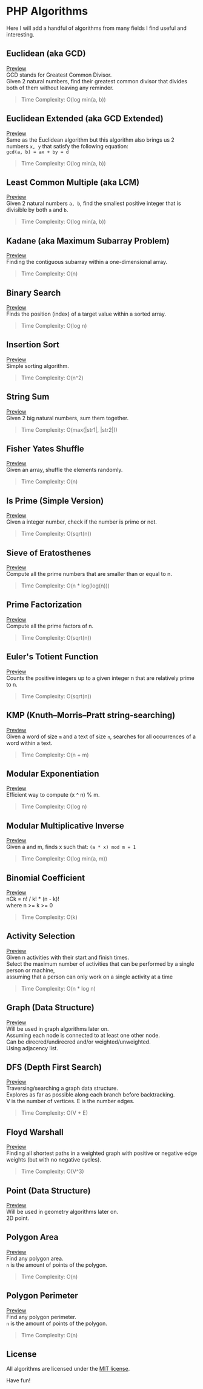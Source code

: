 # PHP Algorithms

Here I will add a handful of algorithms from many fields I find useful and interesting.

## Euclidean (aka GCD) 

[Preview](Euclidean.php)  
GCD stands for Greatest Common Divisor.  
Given 2 natural numbers, find their greatest common divisor that divides both of them without leaving any reminder.  
> Time Complexity: O(log min(a, b))  

## Euclidean Extended (aka GCD Extended)

[Preview](Euclidean_Extended.php)  
Same as the Euclidean algorithm but this algorithm also brings us 2 numbers `x, y` that satisfy the following equation:  
`gcd(a, b) = ax + by = d`  
> Time Complexity: O(log min(a, b))

## Least Common Multiple (aka LCM)

[Preview](Least_Common_Multiple.php)  
Given 2 natural numbers `a, b`, find the smallest positive integer that is divisible by both `a` and `b`.  
> Time Complexity: O(log min(a, b))

## Kadane (aka Maximum Subarray Problem)

[Preview](Kadane.php)  
Finding the contiguous subarray within a one-dimensional array.
> Time Complexity: O(n)

## Binary Search

[Preview](Binary_Search.php)  
Finds the position (index) of a target value within a sorted array.  
> Time Complexity: O(log n)

## Insertion Sort

[Preview](Insertion_Sort.php)  
Simple sorting algorithm.  
> Time Complexity: O(n^2)

## String Sum

[Preview](String_Sum.php)  
Given 2 big natural numbers, sum them together.  
> Time Complexity: O(max(|str1|, |str2|))

## Fisher Yates Shuffle

[Preview](Fisher_Yates_Shuffle.php)  
Given an array, shuffle the elements randomly.  
> Time Complexity: O(n)

## Is Prime (Simple Version)

[Preview](Is_Prime.php)  
Given a integer number, check if the number is prime or not.  
> Time Complexity: O(sqrt(n))

## Sieve of Eratosthenes

[Preview](Sieve_of_Eratosthenes.php)  
Compute all the prime numbers that are smaller than or equal to n.  
> Time Complexity: O(n * log(log(n)))

## Prime Factorization

[Preview](Prime_Factorization.php)  
Compute all the prime factors of n.  
> Time Complexity: O(sqrt(n))

## Euler's Totient Function

[Preview](Euler's_Totient_Function.php)  
Counts the positive integers up to a given integer n that are relatively prime to n.  
> Time Complexity: O(sqrt(n))

## KMP (Knuth–Morris–Pratt string-searching)

[Preview](KMP.php)  
Given a word of size `m` and a text of size `n`, searches for all occurrences of a word within a text.  
> Time Complexity: O(n + m)

## Modular Exponentiation

[Preview](Modular_Exponentiation.php)  
Efficient way to compute (x ^ n) % m.  
> Time Complexity: O(log n)

## Modular Multiplicative Inverse

[Preview](Modular_Multiplicative_Inverse.php)  
Given a and m, finds x such that: `(a * x) mod m = 1`
> Time Complexity: O(log min(a, m))

## Binomial Coefficient

[Preview](Binomial_Coefficient.php)  
nCk = n! / k! * (n - k)!  
where n >= k >= 0
> Time Complexity: O(k)

## Activity Selection

[Preview](Activity_Selection.php)  
Given n activities with their start and finish times.  
Select the maximum number of activities that can be performed by a single person or machine,  
assuming that a person can only work on a single activity at a time
> Time Complexity: O(n * log n)

## Graph (Data Structure)

[Preview](Graph.php)  
Will be used in graph algorithms later on.  
Assuming each node is connected to at least one other node.  
Can be direcred/undirecred and/or weighted/unweighted.  
Using adjacency list.

## DFS (Depth First Search)

[Preview](DFS.php)  
Traversing/searching a graph data structure.  
Explores as far as possible along each branch before backtracking.  
V is the number of vertices.
E is the number edges.
> Time Complexity: O(V + E)

## Floyd Warshall

[Preview](Floyd_Warshall.php)  
Finding all shortest paths in a weighted graph with positive or negative edge weights (but with no negative cycles).
> Time Complexity: O(V^3)

## Point (Data Structure)

[Preview](Point.php)  
Will be used in geometry algorithms later on.  
2D point.

## Polygon Area

[Preview](Polygon_Area.php)  
Find any polygon area.  
`n` is the amount of points of the polygon.
> Time Complexity: O(n)

## Polygon Perimeter

[Preview](Polygon_Perimeter.php)  
Find any polygon perimeter.  
`n` is the amount of points of the polygon.
> Time Complexity: O(n)

## License

All algorithms are licensed under the [MIT license](https://opensource.org/licenses/MIT).


Have fun!
